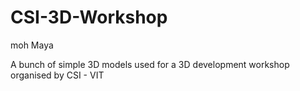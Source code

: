 # CSI-3D-Workshop
moh Maya

A bunch of simple 3D models used for a 3D development workshop organised by CSI - VIT 
